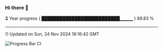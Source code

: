 ### Hi there 👋

⏳ Year progress { ██████████████████████████▁▁▁▁ } 89.83 %

---

⏰ Updated on Sun, 24 Nov 2024 18:16:42 GMT

![Progress Bar CI](https://github.com/liununu/liununu/workflows/Progress%20Bar%20CI/badge.svg)
